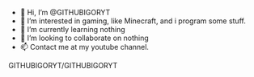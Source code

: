 - 👋 Hi, I’m @GITHUBIGORYT
- 👀 I’m interested in gaming, like Minecraft, and i program some stuff.
- 🌱 I’m currently learning nothing
- 💞️ I’m looking to collaborate on nothing
- 📫 Contact me at my youtube channel.

GITHUBIGORYT/GITHUBIGORYT

